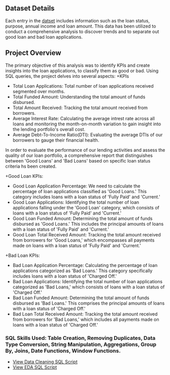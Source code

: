 ## Dataset Details
Each entry in the [datset](https://github.com/Debraj-Bora/SQL-Portfolio/blob/main/Bank%20Loan%20Case%20Study/financial_loan.csv) includes information such as the loan status, purpose, annual income and loan amount. This data has been utilized to conduct a comprehensive analysis to discover trends and to separate out good loan and bad loan applications.

## Project Overview
The primary objective of this analysis was to identify KPIs and create insights into the loan applications, to classify them as good or bad. Using SQL queries, the project delves into several aspects:
+KPIs
  - Total Loan Applications: Total number of loan applications received segmented over months.
  - Total Funded Amount: Understanding the total amount of funds disbursed.
  - Total Amount Received: Tracking the total amount received from borrowers.
  - Average Interest Rate: Calculating the average intrest rate across all loans and monitoring the month-on-month variation to gain insight into the lending portfolio's overall cost.
  - Average Debt-To-Income Ratio(DTI): Evaluating the average DTIs of our borrowers to gauge their financial health.

In order to evaluate the performance of our lending activities and assess the quality of our loan portfolio, a comprehensive report that distinguishes between 'Good Loans' and 'Bad Loans' based on specific loan status criteria hs been created.

+Good Loan KPIs:
 - Good Loan Application Percentage: We need to calculate the percentage of loan applications classified as 'Good Loans.' This category includes loans with a loan status of 'Fully Paid' and 'Current.'
 - Good Loan Applications: Identifying the total number of loan applications falling under the 'Good Loan' category, which consists of loans with a loan status of 'Fully Paid' and 'Current.'
 - Good Loan Funded Amount: Determining the total amount of funds disbursed as 'Good Loans.' This includes the principal amounts of loans with a loan status of 'Fully Paid' and 'Current.'
 - Good Loan Total Received Amount: Tracking the total amount received from borrowers for 'Good Loans,' which encompasses all payments made on loans with a loan status of 'Fully Paid' and 'Current.'

+Bad Loan KPIs:
 - Bad Loan Application Percentage: Calculating the percentage of loan applications categorized as 'Bad Loans.' This category specifically includes loans with a loan status of 'Charged Off.'
 - Bad Loan Applications: Identifying the total number of loan applications categorized as 'Bad Loans,' which consists of loans with a loan status of 'Charged Off.'
 - Bad Loan Funded Amount: Determining the total amount of funds disbursed as 'Bad Loans.' This comprises the principal amounts of loans with a loan status of 'Charged Off.'
 - Bad Loan Total Received Amount: Tracking the total amount received from borrowers for 'Bad Loans,' which includes all payments made on loans with a loan status of 'Charged Off.'

### SQL Skills Used: Table Creation, Removing Duplicates, Data Type Conversion, String Manipulation, Aggregations, Group By, Joins, Date Functions, Window Functions.
- [View Data Cleaning SQL Script](https://github.com/Debraj-Bora/SQL-Portfolio/blob/main/Bank%20Loan%20Case%20Study/loan_DataCleaning.sql)
- [View EDA SQL Script](https://github.com/Debraj-Bora/SQL-Portfolio/blob/main/Bank%20Loan%20Case%20Study/loan_EDA.sql)
